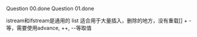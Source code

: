Question 00.done
Question 01.done

istream和ifstream是通用的
list 适合用于大量插入，删除的地方，没有重载[] + - 等，需要使用advance, ++, --等取值
